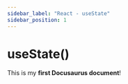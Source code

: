 ```yaml
---
sidebar_label: "React - useState"
sidebar_position: 1
---
```


# useState()

This is my **first Docusaurus document**!
